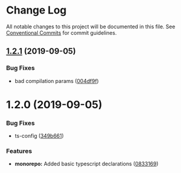 # Change Log

All notable changes to this project will be documented in this file.
See [Conventional Commits](https://conventionalcommits.org) for commit guidelines.

## [1.2.1](https://github.com/tomcwilliamson/cactus/compare/@quisitive/notifier@1.2.0...@quisitive/notifier@1.2.1) (2019-09-05)

### Bug Fixes

- bad compilation params ([004df9f](https://github.com/tomcwilliamson/cactus/commit/004df9f))

# 1.2.0 (2019-09-05)

### Bug Fixes

- ts-config ([349b661](https://github.com/tomcwilliamson/cactus/commit/349b661))

### Features

- **monorepo:** Added basic typescript declarations ([0833169](https://github.com/tomcwilliamson/cactus/commit/0833169))

